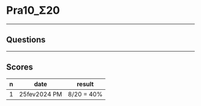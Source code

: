 # Pra10_Σ20

---

## Questions

---

## Scores
|n|date|result|
|-|----|------|
|1|25fev2024 PM|8/20 = 40%|
